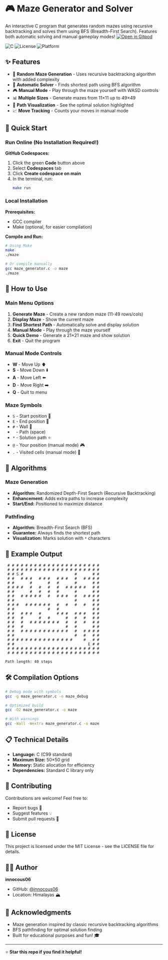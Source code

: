 # 🎮 Maze Generator and Solver

An interactive C program that generates random mazes using recursive backtracking and solves them using BFS (Breadth-First Search). Features both automatic solving and manual gameplay modes!
[![Open in Gitpod](https://gitpod.io/button/open-in-gitpod.svg)](https://gitpod.io/#https://github.com/innocous06/maze-generator)


![C](https://img.shields.io/badge/language-C-blue.svg)
![License](https://img.shields.io/badge/license-MIT-green.svg)
![Platform](https://img.shields.io/badge/platform-Linux%20%7C%20macOS%20%7C%20Windows-lightgrey.svg)

## ✨ Features

- 🎲 **Random Maze Generation** - Uses recursive backtracking algorithm with added complexity
- 🧭 **Automatic Solver** - Finds shortest path using BFS algorithm
- 🎮 **Manual Mode** - Play through the maze yourself with WASD controls
- 📊 **Multiple Sizes** - Generate mazes from 11×11 up to 49×49
- 🎯 **Path Visualization** - See the optimal solution highlighted
- 📈 **Move Tracking** - Counts your moves in manual mode

## 🚀 Quick Start

### Run Online (No Installation Required!)

**GitHub Codespaces:**
1. Click the green **Code** button above
2. Select **Codespaces** tab
3. Click **Create codespace on main**
4. In the terminal, run:
   ```bash
   make run
   ```

### Local Installation

**Prerequisites:**
- GCC compiler
- Make (optional, for easier compilation)

**Compile and Run:**
```bash
# Using Make
make
./maze

# Or compile manually
gcc maze_generator.c -o maze
./maze
```

## 🎯 How to Use

### Main Menu Options

1. **Generate Maze** - Create a new random maze (11-49 rows/cols)
2. **Display Maze** - Show the current maze
3. **Find Shortest Path** - Automatically solve and display solution
4. **Manual Mode** - Play through the maze yourself
5. **Quick Demo** - Generate a 21×21 maze and show solution
6. **Exit** - Quit the program

### Manual Mode Controls

- **W** - Move Up ⬆️
- **S** - Move Down ⬇️
- **A** - Move Left ⬅️
- **D** - Move Right ➡️
- **Q** - Quit to menu

### Maze Symbols

- `S` - Start position 🏁
- `E` - End position 🎯
- `#` - Wall 🧱
- ` ` - Path (space)
- `*` - Solution path ⭐
- `@` - Your position (manual mode) 🎮
- `.` - Visited cells (manual mode) 👣

## 🧮 Algorithms

### Maze Generation
- **Algorithm:** Randomized Depth-First Search (Recursive Backtracking)
- **Enhancement:** Adds extra paths to increase complexity
- **Start/End:** Positioned to maximize distance

### Pathfinding
- **Algorithm:** Breadth-First Search (BFS)
- **Guarantee:** Always finds the shortest path
- **Visualization:** Marks solution with `*` characters

## 📸 Example Output

```
 # # # # # # # # # # # # # # # # # # # # # 
 # # # # # # # # # # # # # # # # # # # # # 
 # # S #                       #       # # 
 # #   # # #   # # #   # # #   #   # # # # 
 # #       #       #   #       #       # # 
 # # # #   #   #   #   #   # # # # #   # # 
 # #       #   #   #   #       #       # # 
 # #   # # # # #   #   # # #   #   # # # # 
 # #                           #       # # 
 # # #   # # # # # #   #   #   #   #   # # 
 # #               #   #               # # 
 # #   # # #   #       # # #   # # #   # # 
 # #   #       #   #       #   #   #   # # 
 # #   #   # # # # # # #   #   #   #   # # 
 # #   #                   #   #       # # 
 # #   # # # # # # # # # # #   #   # # # # 
 # #                           #   #   # # 
 # # # # # # # # # # # # # # #     #   # # 
 # #                                 E # # 
 # # # # # # # # # # # # # # # # # # # # # 
 # # # # # # # # # # # # # # # # # # # # # 

Path length: 40 steps
```

## 🛠️ Compilation Options

```bash
# Debug mode with symbols
gcc -g maze_generator.c -o maze_debug

# Optimized build
gcc -O2 maze_generator.c -o maze

# With warnings
gcc -Wall -Wextra maze_generator.c -o maze
```

## 📋 Technical Details

- **Language:** C (C99 standard)
- **Maximum Size:** 50×50 grid
- **Memory:** Static allocation for efficiency
- **Dependencies:** Standard C library only

## 🤝 Contributing

Contributions are welcome! Feel free to:
- Report bugs 🐛
- Suggest features 💡
- Submit pull requests 🔧

## 📄 License

This project is licensed under the MIT License - see the LICENSE file for details.

## 👨‍💻 Author

**innocous06**
- GitHub: [@innocous06](https://github.com/innocous06)
- Location: Himalayas 🏔️

## 🌟 Acknowledgments

- Maze generation inspired by classic recursive backtracking algorithms
- BFS pathfinding for optimal solution finding
- Built for educational purposes and fun! 🎓

---

⭐ **Star this repo if you find it helpful!**
